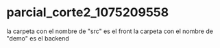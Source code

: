 # parcial_corte2_1075209558

la carpeta con el nombre de "src" es el front
la carpeta con el nombre de "demo" es el backend
